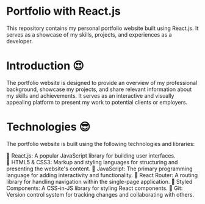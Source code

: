 # Portfolio with React.js
This repository contains my personal portfolio website built using React.js. It serves as a showcase of my skills, projects, and experiences as a developer.

# Introduction 😍
The portfolio website is designed to provide an overview of my professional background, showcase my projects, and share relevant information about my skills and achievements. It serves as an interactive and visually appealing platform to present my work to potential clients or employers.

# Technologies 😎
The portfolio website is built using the following technologies and libraries:

🛑 React.js: A popular JavaScript library for building user interfaces.<br>
🛑 HTML5 & CSS3: Markup and styling languages for structuring and presenting the website's content.
🛑 JavaScript: The primary programming language for adding interactivity and functionality.
🛑 React Router: A routing library for handling navigation within the single-page application.
🛑 Styled Components: A CSS-in-JS library for styling React components.
🛑 Git: Version control system for tracking changes and collaborating with others.
